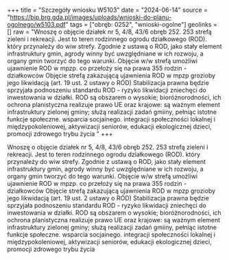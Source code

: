 +++
title = "Szczegóły wniosku W5103"
date = "2024-06-14"
source = "https://bip.brg.gda.pl/images/uploads/wnioski-do-planu-ogolnego/w5103.pdf"
tags = ["obręb: 0252", "wnioski-ogolne"]
geolinks = []
raw = "Wnoszę o objęcie działek nr 5, 4/8, 43/6 obręb 252. 253 strefą zieleni i rekreacji. Jest to teren rodzinnego ogrodu działkowego (ROD). który przynależy do wiw strefy. Zgodnie z ustawą o ROD, jako stały element infrastruktury gmin, agrody winny być uwzględniane w ich rozwoju, a organy gmin tworzyć do tego warunki. Objęcie w/w strefą umożliwi ujawnienie ROD w mpzp. co przełoży się na prawa 355 rodzin - działkowców Objęcie strefą zakazującą ujawnienia ROD w mpzp grozioby jego likwidacją (art. 19 ust. 2 ustawy o RÓD) Stabilizacja prawna będzie sprzyjała podnoszeniu standardu ROD - ryzyko likwidacji zniechęci do inwestowania w działki. ROD są obszarem o wysokie; bioróżnorodności, ich ochrona planistyczna realizuje prawo UE oraz krajowe: są ważnym element infrastruktury zielonej gminy; służą realizacji zadań gmiiny, pełniąc istotne funkcje społeczne. wsparcia socjainego. integracji społeczności lokalnej i międzypokoleniowej, aktywizacji seniorów, edukacji ekologicznej dzieci, promocji zdrowego trybu życia "
+++

Wnoszę o objęcie działek nr 5, 4/8, 43/6 obręb 252. 253 strefą zieleni i rekreacji. Jest to teren
rodzinnego ogrodu działkowego (ROD). który przynależy do wiw strefy. Zgodnie z ustawą o ROD, jako stały
element infrastruktury gmin, agrody winny być uwzględniane w ich rozwoju, a organy gmin tworzyć do tego
warunki. Objęcie w/w strefą umożliwi ujawnienie ROD w mpzp. co przełoży się na prawa 355 rodzin -
działkowców Objęcie strefą zakazującą ujawnienia ROD w mpzp grozioby jego likwidacją (art. 19 ust. 2 ustawy
o RÓD) Stabilizacja prawna będzie sprzyjała podnoszeniu standardu ROD - ryzyko likwidacji zniechęci do
inwestowania w działki. ROD są obszarem o wysokie; bioróżnorodności, ich ochrona planistyczna realizuje
prawo UE oraz krajowe: są ważnym element infrastruktury zielonej gminy; służą realizacji zadań gmiiny, pełniąc
istotne funkcje społeczne. wsparcia socjainego. integracji społeczności lokalnej i międzypokoleniowej,
aktywizacji seniorów, edukacji ekologicznej dzieci, promocji zdrowego trybu życia



